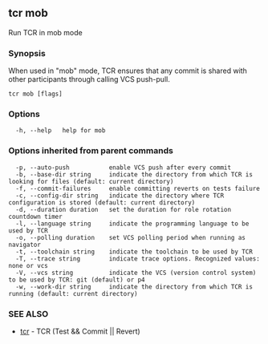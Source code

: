 ## tcr mob

Run TCR in mob mode

### Synopsis


When used in "mob" mode, TCR ensures that any commit
is shared with other participants through calling VCS push-pull.


```
tcr mob [flags]
```

### Options

```
  -h, --help   help for mob
```

### Options inherited from parent commands

```
  -p, --auto-push           enable VCS push after every commit
  -b, --base-dir string     indicate the directory from which TCR is looking for files (default: current directory)
  -f, --commit-failures     enable committing reverts on tests failure
  -c, --config-dir string   indicate the directory where TCR configuration is stored (default: current directory)
  -d, --duration duration   set the duration for role rotation countdown timer
  -l, --language string     indicate the programming language to be used by TCR
  -o, --polling duration    set VCS polling period when running as navigator
  -t, --toolchain string    indicate the toolchain to be used by TCR
  -T, --trace string        indicate trace options. Recognized values: none or vcs
  -V, --vcs string          indicate the VCS (version control system) to be used by TCR: git (default) or p4
  -w, --work-dir string     indicate the directory from which TCR is running (default: current directory)
```

### SEE ALSO

* [tcr](tcr.md)	 - TCR (Test && Commit || Revert)

